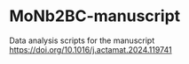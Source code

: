 # MoNb2BC-manuscript

Data analysis scripts for the manuscript https://doi.org/10.1016/j.actamat.2024.119741
